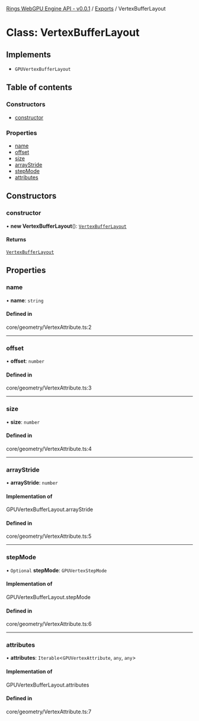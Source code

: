 [Rings WebGPU Engine API - v0.0.1](../README.md) / [Exports](../modules.md) / VertexBufferLayout

# Class: VertexBufferLayout

## Implements

- `GPUVertexBufferLayout`

## Table of contents

### Constructors

- [constructor](VertexBufferLayout.md#constructor)

### Properties

- [name](VertexBufferLayout.md#name)
- [offset](VertexBufferLayout.md#offset)
- [size](VertexBufferLayout.md#size)
- [arrayStride](VertexBufferLayout.md#arraystride)
- [stepMode](VertexBufferLayout.md#stepmode)
- [attributes](VertexBufferLayout.md#attributes)

## Constructors

### constructor

• **new VertexBufferLayout**(): [`VertexBufferLayout`](VertexBufferLayout.md)

#### Returns

[`VertexBufferLayout`](VertexBufferLayout.md)

## Properties

### name

• **name**: `string`

#### Defined in

core/geometry/VertexAttribute.ts:2

___

### offset

• **offset**: `number`

#### Defined in

core/geometry/VertexAttribute.ts:3

___

### size

• **size**: `number`

#### Defined in

core/geometry/VertexAttribute.ts:4

___

### arrayStride

• **arrayStride**: `number`

#### Implementation of

GPUVertexBufferLayout.arrayStride

#### Defined in

core/geometry/VertexAttribute.ts:5

___

### stepMode

• `Optional` **stepMode**: `GPUVertexStepMode`

#### Implementation of

GPUVertexBufferLayout.stepMode

#### Defined in

core/geometry/VertexAttribute.ts:6

___

### attributes

• **attributes**: `Iterable`\<`GPUVertexAttribute`, `any`, `any`\>

#### Implementation of

GPUVertexBufferLayout.attributes

#### Defined in

core/geometry/VertexAttribute.ts:7
